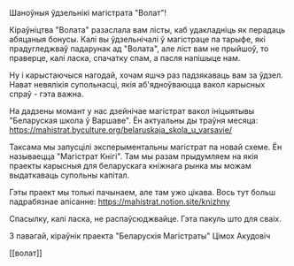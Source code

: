 Шаноўныя ўдзельнікі магістрата "Волат"!

Кіраўніцтва "Волата" разаслала вам лісты, каб удакладніць як перадаць абяцаныя бонусы. Калі вы ўдзельнічалі ў магістраце па тарыфе, які прадугледжваў падарунак ад "Волата", але ліст вам не прыйшоў, то праверце, калі ласка, спачатку спам, а пасля напішыце нам. 

Ну і карыстаючыся нагодай, хочам яшчэ раз падзякаваць вам за ўдзел. Нават невялікія супольнасці, якія аб'ядноўваюцца вакол карысных спраў - гэта важна.

На дадзены момант у нас дзейнічае магістрат вакол ініцыятывы "Беларуская школа ў Варшаве". Ён актуальны ды траўня месяца:  https://mahistrat.byculture.org/belaruskaja_skola_u_varsavie/

Таксама мы запусцілі эксперыментальны магістрат па новай схеме. Ён называецца "Магістрат Кнігі". Там мы разам прыдумляем на якія праекты карысныя для беларускага кніжнага рынка мы можам выдаткаваць супольны капітал.

Гэты праект мы толькі пачынаем, але там ужо цікава. Вось тут больш падрабязнае апісанне: https://mahistrat.notion.site/knizhny

Спасылку, калі ласка, не распаўсюджвайце. Гэта пакуль што для сваіх.

З павагай, 
кіраўнік праекта "Беларускія Магістраты"
Цімох Акудовіч

[[волат]]
